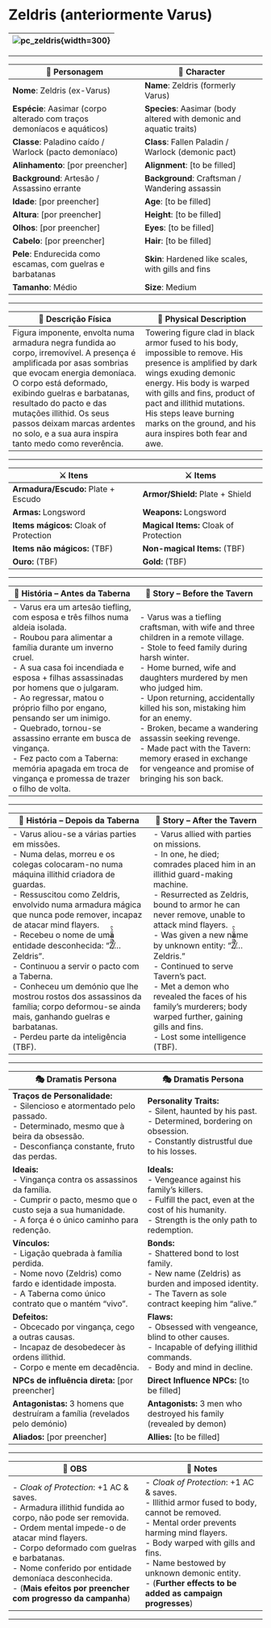 # Zeldris (anteriormente Varus)

| ![pc_zeldris](assets/pc/pc_zeldris.png){width=300} |
| -------------------------------------------------- |

---

| **🧙 Personagem** | **🧙 Character** |
| ----------------- | ---------------- |
| **Nome**: Zeldris (ex-Varus) | **Name**: Zeldris (formerly Varus) |
| **Espécie**: Aasimar (corpo alterado com traços demoníacos e aquáticos) | **Species**: Aasimar (body altered with demonic and aquatic traits) |
| **Classe**: Paladino caído / Warlock (pacto demoníaco) | **Class**: Fallen Paladin / Warlock (demonic pact) |
| **Alinhamento**: [por preencher] | **Alignment**: [to be filled] |
| **Background**: Artesão / Assassino errante | **Background**: Craftsman / Wandering assassin |
| **Idade**: [por preencher] | **Age**: [to be filled] |
| **Altura**: [por preencher] | **Height**: [to be filled] |
| **Olhos**: [por preencher] | **Eyes**: [to be filled] |
| **Cabelo**: [por preencher] | **Hair**: [to be filled] |
| **Pele**: Endurecida como escamas, com guelras e barbatanas | **Skin**: Hardened like scales, with gills and fins |
| **Tamanho**: Médio | **Size**: Medium |

---

| **📜 Descrição Física** | **📜 Physical Description** |
| ------------------------ | --------------------------- |
| Figura imponente, envolta numa armadura negra fundida ao corpo, irremovível. A presença é amplificada por asas sombrias que evocam energia demoníaca. O corpo está deformado, exibindo guelras e barbatanas, resultado do pacto e das mutações illithid. Os seus passos deixam marcas ardentes no solo, e a sua aura inspira tanto medo como reverência. | Towering figure clad in black armor fused to his body, impossible to remove. His presence is amplified by dark wings exuding demonic energy. His body is warped with gills and fins, product of pact and illithid mutations. His steps leave burning marks on the ground, and his aura inspires both fear and awe. |

---

| **⚔️ Itens** | **⚔️ Items** |
|--------------|--------------|
| **Armadura/Escudo:** Plate + Escudo | **Armor/Shield:** Plate + Shield |
| **Armas:** Longsword | **Weapons:** Longsword |
| **Items mágicos:** Cloak of Protection | **Magical Items:** Cloak of Protection |
| **Items não mágicos:** (TBF) | **Non-magical Items:** (TBF) |
| **Ouro:** (TBF) | **Gold:** (TBF) |

---

| **📖 História – Antes da Taberna** | **📖 Story – Before the Tavern** |
| ---------------------------------- | -------------------------------- |
| - Varus era um artesão tiefling, com esposa e três filhos numa aldeia isolada.<br>- Roubou para alimentar a família durante um inverno cruel.<br>- A sua casa foi incendiada e esposa + filhas assassinadas por homens que o julgaram.<br>- Ao regressar, matou o próprio filho por engano, pensando ser um inimigo.<br>- Quebrado, tornou-se assassino errante em busca de vingança.<br>- Fez pacto com a Taberna: memória apagada em troca de vingança e promessa de trazer o filho de volta. | - Varus was a tiefling craftsman, with wife and three children in a remote village.<br>- Stole to feed family during harsh winter.<br>- Home burned, wife and daughters murdered by men who judged him.<br>- Upon returning, accidentally killed his son, mistaking him for an enemy.<br>- Broken, became a wandering assassin seeking revenge.<br>- Made pact with the Tavern: memory erased in exchange for vengeance and promise of bringing his son back. |

---

| **📖 História – Depois da Taberna** | **📖 Story – After the Tavern** |
| ----------------------------------- | -------------------------------- |
| - Varus aliou-se a várias parties em missões.<br>- Numa delas, morreu e os colegas colocaram-no numa máquina illithid criadora de guardas.<br>- Ressuscitou como Zeldris, envolvido numa armadura mágica que nunca pode remover, incapaz de atacar mind flayers.<br>- Recebeu o nome de uma entidade desconhecida: “Z̸͂̋̿̉̋́̀̑̚͘… Zeldris”.<br>- Continuou a servir o pacto com a Taberna.<br>- Conheceu um demónio que lhe mostrou rostos dos assassinos da família; corpo deformou-se ainda mais, ganhando guelras e barbatanas.<br>- Perdeu parte da inteligência (TBF). | - Varus allied with parties on missions.<br>- In one, he died; comrades placed him in an illithid guard-making machine.<br>- Resurrected as Zeldris, bound to armor he can never remove, unable to attack mind flayers.<br>- Was given a new name by unknown entity: “Z̸͂̋̿̉̋́̀̑̚͘… Zeldris.”<br>- Continued to serve Tavern’s pact.<br>- Met a demon who revealed the faces of his family’s murderers; body warped further, gaining gills and fins.<br>- Lost some intelligence (TBF). |

---

| **🎭 Dramatis Persona** | **🎭 Dramatis Persona** |
|--------------------------|-------------------------|
| **Traços de Personalidade:**<br>- Silencioso e atormentado pelo passado.<br>- Determinado, mesmo que à beira da obsessão.<br>- Desconfiança constante, fruto das perdas. | **Personality Traits:**<br>- Silent, haunted by his past.<br>- Determined, bordering on obsession.<br>- Constantly distrustful due to his losses. |
| **Ideais:**<br>- Vingança contra os assassinos da família.<br>- Cumprir o pacto, mesmo que o custo seja a sua humanidade.<br>- A força é o único caminho para redenção. | **Ideals:**<br>- Vengeance against his family’s killers.<br>- Fulfill the pact, even at the cost of his humanity.<br>- Strength is the only path to redemption. |
| **Vínculos:**<br>- Ligação quebrada à família perdida.<br>- Nome novo (Zeldris) como fardo e identidade imposta.<br>- A Taberna como único contrato que o mantém “vivo”. | **Bonds:**<br>- Shattered bond to lost family.<br>- New name (Zeldris) as burden and imposed identity.<br>- The Tavern as sole contract keeping him “alive.” |
| **Defeitos:**<br>- Obcecado por vingança, cego a outras causas.<br>- Incapaz de desobedecer às ordens illithid.<br>- Corpo e mente em decadência. | **Flaws:**<br>- Obsessed with vengeance, blind to other causes.<br>- Incapable of defying illithid commands.<br>- Body and mind in decline. |
| **NPCs de influência direta:** [por preencher] | **Direct Influence NPCs:** [to be filled] |
| **Antagonistas:** 3 homens que destruíram a família (revelados pelo demónio) | **Antagonists:** 3 men who destroyed his family (revealed by demon) |
| **Aliados:** [por preencher] | **Allies:** [to be filled] |

---

| **🔮 OBS** | **🔮 Notes** |
|------------|--------------|
| - *Cloak of Protection*: +1 AC & saves.<br>- Armadura illithid fundida ao corpo, não pode ser removida.<br>- Ordem mental impede-o de atacar mind flayers.<br>- Corpo deformado com guelras e barbatanas.<br>- Nome conferido por entidade demoníaca desconhecida.<br>- (**Mais efeitos por preencher com progresso da campanha**) | - *Cloak of Protection*: +1 AC & saves.<br>- Illithid armor fused to body, cannot be removed.<br>- Mental order prevents harming mind flayers.<br>- Body warped with gills and fins.<br>- Name bestowed by unknown demonic entity.<br>- (**Further effects to be added as campaign progresses**) |

---
